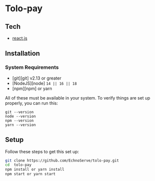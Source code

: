 # Tolo-pay
 
## Tech

- [react.js](https://reactjs.org/)

## Installation

### System Requirements

- [git][git] v2.13 or greater
- [NodeJS][node] `14 || 16 || 18`
- [npm][npm] or yarn 

All of these must be available in your system. To verify things are set up
properly, you can run this:


```shell
git --version
node --version
npm --version
yarn --version
```

## Setup
Follow these steps to get this set up:

```sh
git clone https://github.com/EchnoServe/tolo-pay.git
cd  tolo-pay
npm install or yarn install
npm start or yarn start
```
